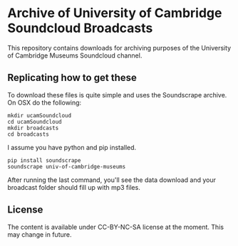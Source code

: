 # Archive of University of Cambridge Soundcloud Broadcasts

This repository contains downloads for archiving purposes of the University of Cambridge Museums Soundcloud channel.

## Replicating how to get these

To download these files is quite simple and uses the Soundscrape archive. On OSX do the following:

    mkdir ucamSoundcloud
    cd ucamSoundcloud
    mkdir broadcasts
    cd broadcasts

I assume you have python and pip installed.

    pip install soundscrape
    soundscrape univ-of-cambridge-museums
    
After running the last command, you'll see the data download and your broadcast folder should fill up with mp3 files. 

## License

The content is available under CC-BY-NC-SA license at the moment. This may change in future. 

